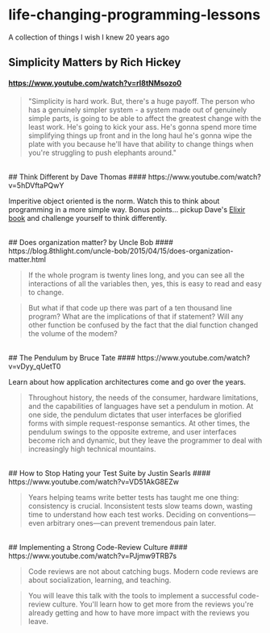 # life-changing-programming-lessons
A collection of things I wish I knew 20 years ago


## Simplicity Matters by Rich Hickey

#### https://www.youtube.com/watch?v=rI8tNMsozo0

> "Simplicity is hard work. But, there's a huge payoff. The person who has a genuinely simpler system - a system made out of genuinely simple parts, is going to be able to affect the greatest change with the least work. He's going to kick your ass. He's gonna spend more time simplifying things up front and in the long haul he's gonna wipe the plate with you because he'll have that ability to change things when you're struggling to push elephants around."


<br>
## Think Different by Dave Thomas
#### https://www.youtube.com/watch?v=5hDVftaPQwY

Imperitive object oriented is the norm. Watch this to think about programming in a more simple way. Bonus points... pickup Dave's [Elixir book](http://www.amazon.com/Programming-Elixir-Functional-Concurrent-Pragmatic/dp/1937785580) and challenge yourself to think differently.


<br>
## Does organization matter? by Uncle Bob
#### https://blog.8thlight.com/uncle-bob/2015/04/15/does-organization-matter.html

> If the whole program is twenty lines long, and you can see all the interactions of all the variables then, yes, this is easy to read and easy to change.

> But what if that code up there was part of a ten thousand line program? What are the implications of that if statement? Will any other function be confused by the fact that the dial function changed the volume of the modem?

<br>
## The Pendulum by Bruce Tate
#### https://www.youtube.com/watch?v=vDyy_qUetT0

Learn about how application architectures come and go over the years.

> Throughout history, the needs of the consumer, hardware limitations, and the capabilities of languages have set a pendulum in motion. At one side, the pendulum dictates that user interfaces be glorified forms with simple request-response semantics. At other times, the pendulum swings to the opposite extreme, and user interfaces become rich and dynamic, but they leave the programmer to deal with increasingly high technical mountains.



<br>
## How to Stop Hating your Test Suite by Justin Searls
#### https://www.youtube.com/watch?v=VD51AkG8EZw

> Years helping teams write better tests has taught me one thing: consistency is crucial. Inconsistent tests slow teams down, wasting time to understand how each test works. Deciding on conventions—even arbitrary ones—can prevent tremendous pain later.

<br>
## Implementing a Strong Code-Review Culture
#### https://www.youtube.com/watch?v=PJjmw9TRB7s

> Code reviews are not about catching bugs. Modern code reviews are about socialization, learning, and teaching.

> You will leave this talk with the tools to implement a successful code-review culture. You'll learn how to get more from the reviews you're already getting and how to have more impact with the reviews you leave.

